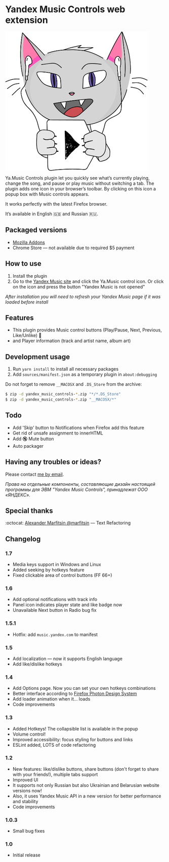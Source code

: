 # Yandex Music Controls web extension

<img src="/images/logo-hd.png" align="center" height="439" width="450" alt="Music Controls Logo" >

Ya.Music Controls plugin let you quickly see what’s currently playing, change the song, and pause or play music without switching a tab.
The plugin adds one icon in your browser’s toolbar. By clicking on this icon a popup box with Music controls appears.

It works perfectly with the latest Firefox browser.

It’s available in English :gb: and Russian :ru:.

## Packaged versions

* [Mozilla Addons](https://addons.mozilla.org/en-US/firefox/addon/yandex-music-controls/)
* Chrome Store — not available due to required $5 payment

## How to use

1. Install the plugin
2. Go to the [Yandex Music site](https://music.yandex.ru/) and click the Ya.Music control icon. Or click on the icon and press the button "Yandex Music is not opened"

*After installation you will need to refresh your Yandex Music page if it was loaded before install*

## Features

* This plugin provides Music control buttons (Play/Pause, Next, Previous, Like/Unlike) :musical_note:
* and Player information (track and artist name, album art)

## Development usage

1. Run `yarn install` to install all necessary packages
2. Add `sources/manifest.json` as a temporary plugin in `about:debugging`

Do not forget to remove `__MACOSX` and `.DS_Store` from the archive:

```bash
$ zip -d yandex_music_controls-*.zip "*/*.DS_Store"
$ zip -d yandex_music_controls-*.zip "__MACOSX/*"
```

## Todo

* Add 'Skip' button to Notifications when Firefox add this feature
* Get rid of unsafe assignment to innerHTML
* Add :mute: Mute button
* Auto packager

## Having any troubles or ideas?

Please contact [me by email](mailto:kb@kernel-it.ru).

*Права на отдельные компоненты, составляющие дизайн настоящей программы для ЭВМ "Yandex Music Controls", принадлежат ООО «ЯНДЕКС».*

## Special thanks

:octocat: [Alexander Marfitsin @marfitsin](https://github.com/marfitsin) — Text Refactoring

## Changelog

### 1.7
* Media keys support in Windows and Linux
* Added seeking by hotkeys feature
* Fixed clickable area of control buttons (FF 66+)

### 1.6
* Add optional notifications with track info
* Panel icon indicates player state and like badge now
* Unavailable Next button in Radio bug fix

### 1.5.1
* Hotfix: add `music.yandex.com` to manifest

### 1.5
* Add localization — now it supports English language
* Add like/dislike hotkeys

### 1.4

* Add Options page. Now you can set your own hotkeys combinations
* Better interface according to [Firefox Photon Design System](https://design.firefox.com/photon/welcome.html)
* Add loader animation when it… loads
* Code improvements

### 1.3

* Added Hotkeys! The collapsible list is available in the popup
* Volume control!
* Improved accessibility: focus styling for buttons and links
* ESLint added, LOTS of code refactoring

### 1.2

* New features: like/dislike buttons, share buttons (don't forget to share with your friends!), multiple tabs support
* Improved UI
* It supports not only Russian but also Ukrainian and Belarusian website versions now!
* Also, it uses Yandex Music API in a new version for better performance and stability
* Code improvements

### 1.0.3

* Small bug fixes

### 1.0

* Initial release